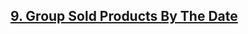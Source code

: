 <h2><a href="https://leetcode.com/problems/group-sold-products-by-the-date/?envType=study-plan&id=sql-i">9. Group Sold Products By The Date
